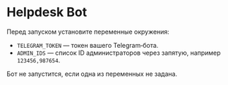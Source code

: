 # Helpdesk Bot

Перед запуском установите переменные окружения:

- `TELEGRAM_TOKEN` — токен вашего Telegram‑бота.
- `ADMIN_IDS` — список ID администраторов через запятую, например `123456,987654`.

Бот не запустится, если одна из переменных не задана.
